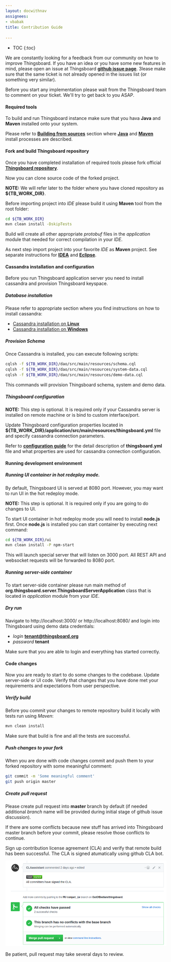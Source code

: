 ```yaml
---
layout: docwithnav
assignees:
- vbabak
title: Contribution Guide

---
```


* TOC
{:toc}

We are constantly looking for a feedback from our community on how to improve Thingsboard.
If you have an idea or you have some new features in mind, please open an issue at Thingsboard [**github issue page**](https://github.com/thingsboard/thingsboard/issues).
Зlease make sure that the same ticket is not already opened in the issues list (or something very similar).

Before you start any implementation please wait from the Thingsboard team to comment on your ticket. We'll try to get back to you ASAP.

#### Required tools

To build and run Thingsboard instance make sure that you hava **Java** and **Maven** installed onto your system.

Please refer to [**Building from sources**](/docs/user-guide/install/building-from-source) section where [**Java**](/docs/user-guide/install/building-from-source/#java) and [**Maven**](/docs/user-guide/install/building-from-source/#maven) install processes are described.

#### Fork and build Thingsboard repository

Once you have completed installation of required tools please fork official [**Thingsboard repository**](https://github.com/thingsboard/thingsboard).

Now you can clone source code of the forked project. 

**NOTE:** We will refer later to the folder where you have cloned repository as **${TB_WORK_DIR}**.

Before importing project into *IDE* please build it using **Maven** tool from the root folder:

```bash
cd ${TB_WORK_DIR}
mvn clean install -DskipTests
```

Build will create all other appropriate *protobuf* files in the *application* module that needed for correct compilation in your *IDE*.

As next step import project into your favorite *IDE* as **Maven** project. 
See separate instructions for [**IDEA**](https://www.jetbrains.com/help/idea/2016.3/importing-project-from-maven-model.html) and [**Eclipse**](http://javapapers.com/java/import-maven-project-into-eclipse/).   

#### Cassandra installation and configuration

Before you run Thingsboard application server you need to install cassandra and provision Thingsboard keyspace.

##### Database installation

Please refer to appropriate section where you find instructions on how to install cassandra:

 - [Cassandra installation on **Linux**](/docs/user-guide/install/linux/#cassandra)
 - [Cassandra installation on **Windows**](/docs/user-guide/install/windows/#cassandra)

##### Provision Schema

Once Cassandra is installed, you can execute following scripts:

```bash
cqlsh -f ${TB_WORK_DIR}/dao/src/main/resources/schema.cql
cqlsh -f ${TB_WORK_DIR}/dao/src/main/resources/system-data.cql
cqlsh -f ${TB_WORK_DIR}/dao/src/main/resources/demo-data.cql
```

This commands will provision Thingsboard schema, system and demo data.

##### Thingsboard configuration

**NOTE:** This step is optional. It is required only if your Cassandra server is installed on remote machine or is bind to custom interface/port.

Update Thingsboard configuration properties located in 
**${TB_WORK_DIR}/application/src/main/resources/thingsboard.yml** file and specify cassandra connection parameters.

Refer to [**configuration guide**](/docs/user-guide/install/config/) for the detail description of **thingsboard.yml** file and what properties are used for cassandra connection configuration.

#### Running development environment

##### Running UI container in hot redeploy mode.

By default, Thingsboard UI is served at 8080 port. However, you may want to run UI in the hot redeploy mode.

**NOTE:** This step is optional. It is required only if you are going to do changes to UI.
 
To start UI container in hot redeploy mode you will need to install **node.js** first. Once **node.js** is installed you can start container by executing next command:

```bash
cd ${TB_WORK_DIR}/ui
mvn clean install -P npm-start
```

This will launch special server that will listen on 3000 port. All REST API and websocket requests will be forwarded to 8080 port. 

##### Running server-side container

To start server-side container please run main method of **org.thingsboard.server.ThingsboardServerApplication** class that is located in *application* module from your *IDE*.

##### Dry run

Navigate to http://localhost:3000/ or http://localhost:8080/ and login into Thingsboard using demo data credentials:

 - *login* **tenant@thingsboard.org**
 - *password* **tenant**

Make sure that you are able to login and everything has started correctly.

#### Code changes

Now you are ready to start to do some changes to the codebase.
Update server-side or UI code.
Verify that changes that you have done met your requirements and expectations from user perspective.

##### Verify build

Before you commit your changes to remote repository build it locally with tests run using *Maven*:

```bash
mvn clean install
```

Make sure that build is fine and all the tests are successful.

##### Push changes to your fork

When you are done with code changes commit and push them to your forked repository with some meaningful comment:

```bash
git commit -m 'Some meaningful comment'
git push origin master
```

##### Create pull request

Please create pull request into **master** branch by default (if needed additional *branch* name will be provided during initial stage of github issue discussion).

If there are some conflicts because new stuff has arrived into Thingsboard master branch before your commit, please resolve those conflicts to continue.

Sign up contribution license agreement (CLA) and verify that remote build has been successful. The CLA is signed atumatically using github CLA bot.
 
 ![image](/images/user-guide/pr_cla.png)

Be patient, pull request may take several days to review.


